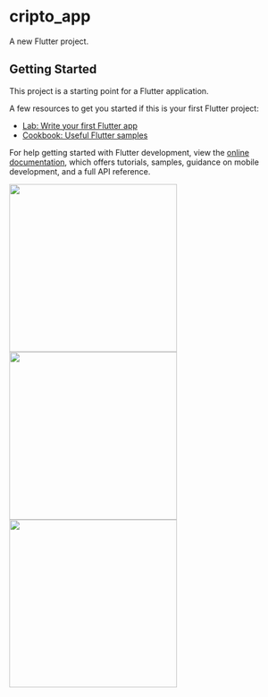 # cripto_app

A new Flutter project.

## Getting Started

This project is a starting point for a Flutter application.

A few resources to get you started if this is your first Flutter project:

- [Lab: Write your first Flutter app](https://docs.flutter.dev/get-started/codelab)
- [Cookbook: Useful Flutter samples](https://docs.flutter.dev/cookbook)

For help getting started with Flutter development, view the
[online documentation](https://docs.flutter.dev/), which offers tutorials,
samples, guidance on mobile development, and a full API reference.


  <img src="https://github.com/user-attachments/assets/66d73d8f-6485-4943-86bc-d97f94082f5a"  width="300" >
  <img src="https://github.com/user-attachments/assets/12cdb54d-fd1e-4f1c-b18b-c8aa699e6875"  width="300" >
    <img src="https://github.com/user-attachments/assets/7b912ccd-1874-4b47-9edb-eacdaed7ed19" width="300" >
  
   
